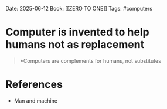 Date: 2025-06-12
Book: [[ZERO TO ONE]] 
Tags: #computers 

# Computer is invented to help humans not as replacement

>*Computers are complements for humans, not substitutes 
# References 
 - Man and machine